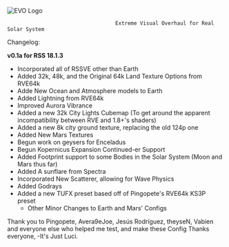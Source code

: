 ![EVO Logo](https://i.imgur.com/n3Rpzy9.png)

                                       Extreme Visual Overhaul for Real Solar System 

Changelog:

  **v0.1a for RSS 18.1.3**

  * Incorporated all of RSSVE other than Earth
  * Added 32k, 48k, and the Original 64k Land Texture Options from RVE64k
  * Adde New Ocean and Atmosphere models to Earth
  * Added Lightning from RVE64k
  * Improved Aurora Vibrance
  * Added a new 32k City Lights Cubemap (To get around the apparent incompatibility between RVE and 1.8+'s shaders)
  * Added a new 8k city ground texture, replacing the old 124p one
  * Added New Mars Textures
  * Begun work on geysers for Enceladus
  * Begun Kopernicus Expansion Continued-er Support
  * Added Footprint support to some Bodies in the Solar System (Moon and Mars thus far)	
  * Added A sunflare from Spectra
  * Incorporated New Scatterer, allowing for Wave Physics
  * Added Godrays
  * Added a new TUFX preset based off of Pingopete's RVE64k KS3P preset
      * Other Minor Changes to Earth and Mars' Configs






Thank you to Pingopete, Avera9eJoe, Jesús Rodríguez, theyseN, Vabien and everyone else who helped me test, and make these
Config
																																															Thanks everyone,
																																																				-It's Just Luci.
